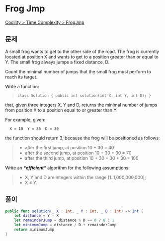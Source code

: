 # Frog Jmp

[Codility > Time Complexity > FrogJmp](https://app.codility.com/programmers/lessons/3-time_complexity/frog_jmp/)



## 문제

A small frog wants to get to the other side of the road. The frog is currently located at position X and wants to get to a position greater than or equal to Y. The small frog always jumps a fixed distance, D.

Count the minimal number of jumps that the small frog must perform to reach its target.

Write a function:

> ```
> class Solution { public int solution(int X, int Y, int D); }
> ```

that, given three integers X, Y and D, returns the minimal number of jumps from position X to a position equal to or greater than Y.

For example, given:

```
  X = 10  Y = 85  D = 30
```

the function should return 3, because the frog will be positioned as follows:

> - after the first jump, at position 10 + 30 = 40
> - after the second jump, at position 10 + 30 + 30 = 70
> - after the third jump, at position 10 + 30 + 30 + 30 = 100

Write an ***\*efficient\**** algorithm for the following assumptions:

> - X, Y and D are integers within the range [1..1,000,000,000];
> - X ≤ Y.



## 풀이 

```swift
public func solution(_ X : Int, _ Y : Int, _ D : Int) -> Int {
    let distance = Y - X
    let remainderJump = distance % D == 0 ? 0 : 1
    let minimumJump = distance / D + remainderJump
    return minimumJump
}
```

